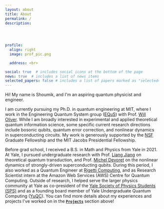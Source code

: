 ```yaml
---
layout: about
title: About
permalink: /
description: 
  
  


profile:
  align: right
  image: prof_pic.png

  address: <br>

social: true  # includes social icons at the bottom of the page
news: true  # includes a list of news items
selected_papers: false # includes a list of papers marked as "selected={true}"
---
```


Hi! My name is Shoumik, and I'm an aspiring quantum physicist and engineer.

I am currently pursuing my Ph.D. in quantum engineering at MIT, where I work in the Engineering Quantum System group ([EQuS](https://equs.mit.edu/)) with Prof. [Will Oliver](https://physics.mit.edu/faculty/william-oliver/). While I am broadly interested in experimental and applied theoretical quantum information science, some specific current research directions include bosonic qubits, quantum error correction, and nonlinear dynamics in superconducting circuits. My work is generously supported by the [NSF](https://www.nsfgrfp.org/) Graduate Fellowship and the MIT Jacobs Presidential Fellowship. 

Before grad school, I received a B.S. in Math and Physics from Yale in 2021. At Yale, I pursued undergraduate research with Prof. [Liang Jiang](https://pme.uchicago.edu/group/jiang-group) on theoretical quantum transduction, and Prof. [Michel Devoret](http://qulab.eng.yale.edu/) on the nonlinear dynamics of strongly-driven superconducting qubits. During this period, I also worked as a Quantum Engineer at [Rigetti Computing](https://www.rigetti.com/), and as Research Scientist intern at the Amazon Web Services (AWS) Centre for Quantum Computing. Outside of research, I helped serve the larger physics community at Yale as co-president of the [Yale Society of Physics Students (SPS)](https://spsyale.sites.yale.edu/) and as a founding board member of Yale Undergraduate Quantum Computing ([YuQC](https://yaleqc.com/)). You can find more details about my experiences and projects I've worked on in the **[`Projects`](projects)** section above!

<br>